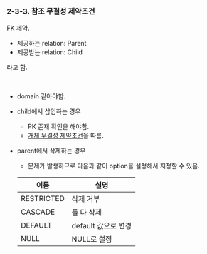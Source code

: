 ### 2-3-3. 참조 무결성 제약조건

FK 제약.

- 제공하는 relation: Parent
- 제공받는 relation: Child

라고 함.

<br>

- domain 같아야함.
- child에서 삽입하는 경우
    - PK 존재 확인을 해야함.
    - [개체 무결성 제약조건](https://github.com/gimhanul/screwbar/blob/master/Database/Data/%EB%AC%B4%EA%B2%B0%EC%84%B1%EC%A0%9C%EC%95%BD%EC%A1%B0%EA%B1%B4/%EA%B0%9C%EC%B2%B4.md)을 따름.
- parent에서 삭제하는 경우
    - 문제가 발생하므로 다음과 같이 option을 설정해서 지정할 수 있음.

    |이름|설명|
    |---|---|
    |RESTRICTED|삭제 거부|
    |CASCADE|둘 다 삭제|
    |DEFAULT|default 값으로 변경|
    |NULL|NULL로 설정|
